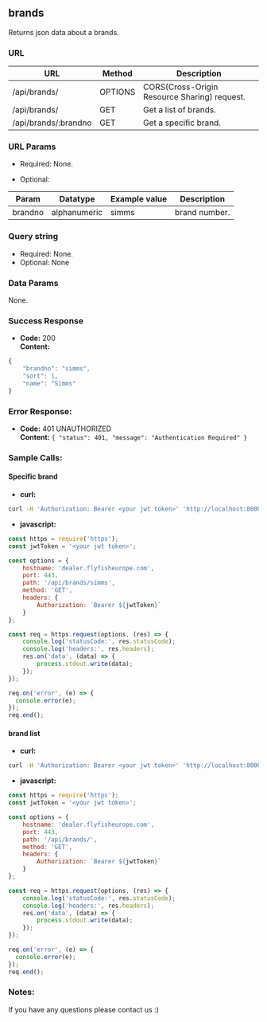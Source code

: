 ## brands

Returns json data about a brands.

### URL

| URL                         | Method  | Description
|-----------------------------|---------|----------------------------
| /api/brands/                | OPTIONS | CORS(Cross-Origin Resource Sharing) request.
| /api/brands/                | GET     | Get a list of brands.
| /api/brands/:brandno        | GET     | Get a specific brand.


### URL Params

- Required:
    None.

- Optional:

| Param      | Datatype     | Example value | Description
|------------|--------------|---------------|---------------------------------------
| brandno    | alphanumeric | simms         | brand number.


### Query string

- Required:
    None.
- Optional:
    None


### Data Params

None.


### Success Response

  * __Code:__ 200   
    __Content:__
```javascript
{
    "brandno": "simms",
    "sort": 1,
    "name": "Simms"
}    
```
### Error Response:

  * **Code:** 401 UNAUTHORIZED   
    **Content:** `{ "status": 401, "message": "Authentication Required" }`


### Sample Calls:

#### Specific brand

* __curl:__
```bash
curl -H 'Authorization: Bearer <your jwt token>' 'http://localhost:8000/api/brands/simms'
```

* __javascript:__

```javascript
const https = require('https');
const jwtToken = '<your jwt token>';

const options = {
    hostname: 'dealer.flyfisheurope.com',
    port: 443,
    path: '/api/brands/simms',
    method: 'GET',
    headers: {
        Authorization: `Bearer ${jwtToken}`
    }
};

const req = https.request(options, (res) => {
    console.log('statusCode:', res.statusCode);
    console.log('headers:', res.headers);
    res.on('data', (data) => {
        process.stdout.write(data);
    });
});

req.on('error', (e) => {
  console.error(e);
});
req.end();
```

#### brand list

  * __curl:__
```bash
curl -H 'Authorization: Bearer <your jwt token>' 'http://localhost:8000/api/brands/'
```

* __javascript:__

```javascript
const https = require('https');
const jwtToken = '<your jwt token>';

const options = {
    hostname: 'dealer.flyfisheurope.com',
    port: 443,
    path: '/api/brands/',
    method: 'GET',
    headers: {
        Authorization: `Bearer ${jwtToken}`
    }
};

const req = https.request(options, (res) => {
    console.log('statusCode:', res.statusCode);
    console.log('headers:', res.headers);
    res.on('data', (data) => {
        process.stdout.write(data);
    });
});

req.on('error', (e) => {
  console.error(e);
});
req.end();
```


### Notes:

If you have any questions please contact us :)
